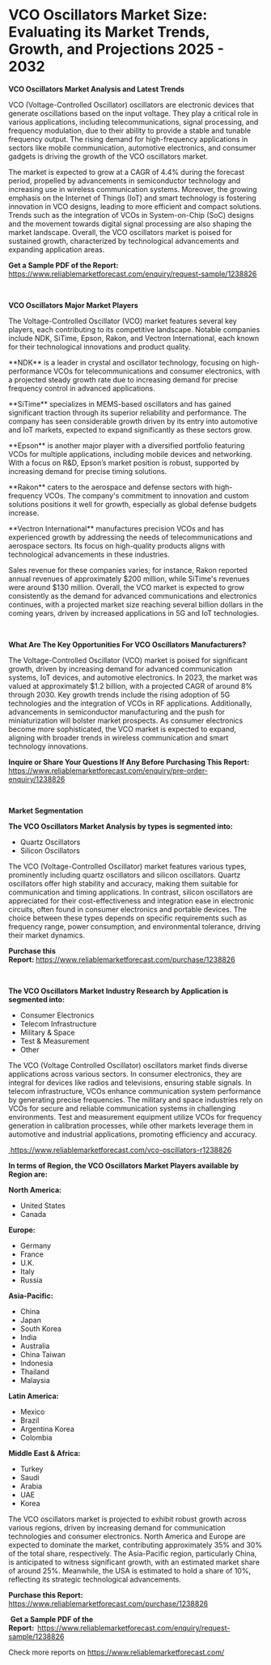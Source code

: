 <p><h1>VCO Oscillators Market Size: Evaluating its Market Trends, Growth, and Projections 2025 - 2032</h1></p><p><strong>VCO Oscillators Market Analysis and Latest Trends</strong></p>
<p><p>VCO (Voltage-Controlled Oscillator) oscillators are electronic devices that generate oscillations based on the input voltage. They play a critical role in various applications, including telecommunications, signal processing, and frequency modulation, due to their ability to provide a stable and tunable frequency output. The rising demand for high-frequency applications in sectors like mobile communication, automotive electronics, and consumer gadgets is driving the growth of the VCO oscillators market.</p><p>The market is expected to grow at a CAGR of 4.4% during the forecast period, propelled by advancements in semiconductor technology and increasing use in wireless communication systems. Moreover, the growing emphasis on the Internet of Things (IoT) and smart technology is fostering innovation in VCO designs, leading to more efficient and compact solutions. Trends such as the integration of VCOs in System-on-Chip (SoC) designs and the movement towards digital signal processing are also shaping the market landscape. Overall, the VCO oscillators market is poised for sustained growth, characterized by technological advancements and expanding application areas.</p></p>
<p><strong>Get a Sample PDF of the Report:&nbsp;</strong> <a href="https://www.reliablemarketforecast.com/enquiry/request-sample/1238826?utm_campaign=2472&utm_medium=2&utm_source=Github&utm_content=ia&utm_term=06042025&utm_id=vco-oscillators">https://www.reliablemarketforecast.com/enquiry/request-sample/1238826</a></p>
<p>&nbsp;</p>
<p><strong>VCO Oscillators Major Market Players</strong></p>
<p><p>The Voltage-Controlled Oscillator (VCO) market features several key players, each contributing to its competitive landscape. Notable companies include NDK, SiTime, Epson, Rakon, and Vectron International, each known for their technological innovations and product quality.</p><p>**NDK** is a leader in crystal and oscillator technology, focusing on high-performance VCOs for telecommunications and consumer electronics, with a projected steady growth rate due to increasing demand for precise frequency control in advanced applications.</p><p>**SiTime** specializes in MEMS-based oscillators and has gained significant traction through its superior reliability and performance. The company has seen considerable growth driven by its entry into automotive and IoT markets, expected to expand significantly as these sectors grow.</p><p>**Epson** is another major player with a diversified portfolio featuring VCOs for multiple applications, including mobile devices and networking. With a focus on R&D, Epson’s market position is robust, supported by increasing demand for precise timing solutions.</p><p>**Rakon** caters to the aerospace and defense sectors with high-frequency VCOs. The company's commitment to innovation and custom solutions positions it well for growth, especially as global defense budgets increase.</p><p>**Vectron International** manufactures precision VCOs and has experienced growth by addressing the needs of telecommunications and aerospace sectors. Its focus on high-quality products aligns with technological advancements in these industries.</p><p>Sales revenue for these companies varies; for instance, Rakon reported annual revenues of approximately $200 million, while SiTime's revenues were around $130 million. Overall, the VCO market is expected to grow consistently as the demand for advanced communications and electronics continues, with a projected market size reaching several billion dollars in the coming years, driven by increased applications in 5G and IoT technologies.</p></p>
<p>&nbsp;</p>
<p><strong>What Are The Key Opportunities For VCO Oscillators Manufacturers?</strong></p>
<p><p>The Voltage-Controlled Oscillator (VCO) market is poised for significant growth, driven by increasing demand for advanced communication systems, IoT devices, and automotive electronics. In 2023, the market was valued at approximately $1.2 billion, with a projected CAGR of around 8% through 2030. Key growth trends include the rising adoption of 5G technologies and the integration of VCOs in RF applications. Additionally, advancements in semiconductor manufacturing and the push for miniaturization will bolster market prospects. As consumer electronics become more sophisticated, the VCO market is expected to expand, aligning with broader trends in wireless communication and smart technology innovations.</p></p>
<p><strong>Inquire or Share Your Questions If Any Before Purchasing This Report:</strong> <a href="https://www.reliablemarketforecast.com/enquiry/pre-order-enquiry/1238826?utm_campaign=2472&utm_medium=2&utm_source=Github&utm_content=ia&utm_term=06042025&utm_id=vco-oscillators">https://www.reliablemarketforecast.com/enquiry/pre-order-enquiry/1238826</a></p>
<p>&nbsp;</p>
<p><strong>Market Segmentation</strong></p>
<p><strong>The VCO Oscillators Market Analysis by types is segmented into:</strong></p>
<p><ul><li>Quartz Oscillators</li><li>Silicon Oscillators</li></ul></p>
<p><p>The VCO (Voltage-Controlled Oscillator) market features various types, prominently including quartz oscillators and silicon oscillators. Quartz oscillators offer high stability and accuracy, making them suitable for communication and timing applications. In contrast, silicon oscillators are appreciated for their cost-effectiveness and integration ease in electronic circuits, often found in consumer electronics and portable devices. The choice between these types depends on specific requirements such as frequency range, power consumption, and environmental tolerance, driving their market dynamics.</p></p>
<p><strong>Purchase this Report:&nbsp;</strong><a href="https://www.reliablemarketforecast.com/purchase/1238826?utm_campaign=2472&utm_medium=2&utm_source=Github&utm_content=ia&utm_term=06042025&utm_id=vco-oscillators">https://www.reliablemarketforecast.com/purchase/1238826</a></p>
<p>&nbsp;</p>
<p><strong>The VCO Oscillators Market Industry Research by Application is segmented into:</strong></p>
<p><ul><li>Consumer Electronics</li><li>Telecom Infrastructure</li><li>Military & Space</li><li>Test & Measurement</li><li>Other</li></ul></p>
<p><p>The VCO (Voltage Controlled Oscillator) oscillators market finds diverse applications across various sectors. In consumer electronics, they are integral for devices like radios and televisions, ensuring stable signals. In telecom infrastructure, VCOs enhance communication system performance by generating precise frequencies. The military and space industries rely on VCOs for secure and reliable communication systems in challenging environments. Test and measurement equipment utilize VCOs for frequency generation in calibration processes, while other markets leverage them in automotive and industrial applications, promoting efficiency and accuracy.</p></p>
<p><a href="https://www.reliablemarketforecast.com/vco-oscillators-r1238826?utm_campaign=2472&utm_medium=2&utm_source=Github&utm_content=ia&utm_term=06042025&utm_id=vco-oscillators">&nbsp;https://www.reliablemarketforecast.com/vco-oscillators-r1238826</a></p>
<p><strong>In terms of Region, the VCO Oscillators Market Players available by Region are:</strong></p>
<p>
    <p> <strong> North America: </strong>
        <ul>
            <li>United States</li>
            <li>Canada</li>
        </ul>
        </p> 
    <p> <strong> Europe: </strong>
        <ul>
            <li>Germany</li>
            <li>France</li>
            <li>U.K.</li>
            <li>Italy</li>
            <li>Russia</li>
        </ul>
        </p> 
    <p> <strong> Asia-Pacific: </strong>
        <ul>
            <li>China</li>
            <li>Japan</li>
            <li>South Korea</li>
            <li>India</li>
            <li>Australia</li>
            <li>China Taiwan</li>
            <li>Indonesia</li>
            <li>Thailand</li>
            <li>Malaysia</li>
        </ul>
        </p> 
    <p> <strong> Latin America: </strong>
        <ul>
            <li>Mexico</li>
            <li>Brazil</li>
            <li>Argentina Korea</li>
            <li>Colombia</li>
        </ul>
        </p> 
    <p> <strong> Middle East & Africa: </strong>
        <ul>
            <li>Turkey</li>
            <li>Saudi</li>
            <li>Arabia</li>
            <li>UAE</li>
            <li>Korea</li>
        </ul>
    </p>
    </p>
<p><p>The VCO oscillators market is projected to exhibit robust growth across various regions, driven by increasing demand for communication technologies and consumer electronics. North America and Europe are expected to dominate the market, contributing approximately 35% and 30% of the total share, respectively. The Asia-Pacific region, particularly China, is anticipated to witness significant growth, with an estimated market share of around 25%. Meanwhile, the USA is estimated to hold a share of 10%, reflecting its strategic technological advancements.</p></p>
<p><strong>Purchase this Report: </strong><a href="https://www.reliablemarketforecast.com/purchase/1238826?utm_campaign=2472&utm_medium=2&utm_source=Github&utm_content=ia&utm_term=06042025&utm_id=vco-oscillators">https://www.reliablemarketforecast.com/purchase/1238826</a></p>
<p>&nbsp;<strong>Get a Sample PDF of the Report:&nbsp;&nbsp;</strong><a href="https://www.reliablemarketforecast.com/enquiry/request-sample/1238826?utm_campaign=2472&utm_medium=2&utm_source=Github&utm_content=ia&utm_term=06042025&utm_id=vco-oscillators">https://www.reliablemarketforecast.com/enquiry/request-sample/1238826</a></p>
<p><strong></strong></p>
<p>Check more reports on <a href="https://www.reliablemarketforecast.com/?utm_campaign=2472&utm_medium=2&utm_source=Github&utm_content=ia&utm_term=06042025&utm_id=vco-oscillators">https://www.reliablemarketforecast.com/</a></p>